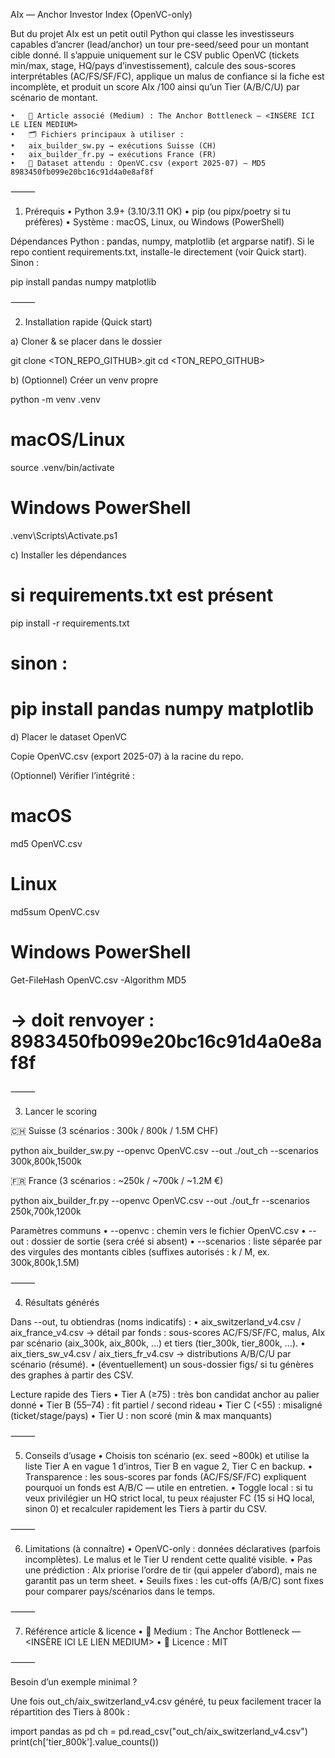 AIx — Anchor Investor Index (OpenVC-only)

But du projet
AIx est un petit outil Python qui classe les investisseurs capables d’ancrer (lead/anchor) un tour pre-seed/seed pour un montant cible donné.
Il s’appuie uniquement sur le CSV public OpenVC (tickets min/max, stage, HQ/pays d’investissement), calcule des sous-scores interprétables (AC/FS/SF/FC), applique un malus de confiance si la fiche est incomplète, et produit un score AIx /100 ainsi qu’un Tier (A/B/C/U) par scénario de montant.

	•	📄 Article associé (Medium) : The Anchor Bottleneck — <INSÈRE ICI LE LIEN MEDIUM>
	•	🗂️ Fichiers principaux à utiliser :
	•	aix_builder_sw.py → exécutions Suisse (CH)
	•	aix_builder_fr.py → exécutions France (FR)
	•	🧾 Dataset attendu : OpenVC.csv (export 2025-07) — MD5 8983450fb099e20bc16c91d4a0e8af8f

⸻

1) Prérequis
	•	Python 3.9+ (3.10/3.11 OK)
	•	pip (ou pipx/poetry si tu préfères)
	•	Système : macOS, Linux, ou Windows (PowerShell)

Dépendances Python : pandas, numpy, matplotlib (et argparse natif).
Si le repo contient requirements.txt, installe-le directement (voir Quick start). Sinon :

pip install pandas numpy matplotlib


⸻

2) Installation rapide (Quick start)

a) Cloner & se placer dans le dossier

git clone <TON_REPO_GITHUB>.git
cd <TON_REPO_GITHUB>

b) (Optionnel) Créer un venv propre

python -m venv .venv
# macOS/Linux
source .venv/bin/activate
# Windows PowerShell
.venv\Scripts\Activate.ps1

c) Installer les dépendances

# si requirements.txt est présent
pip install -r requirements.txt
# sinon :
# pip install pandas numpy matplotlib

d) Placer le dataset OpenVC

Copie OpenVC.csv (export 2025-07) à la racine du repo.

(Optionnel) Vérifier l’intégrité :

# macOS
md5 OpenVC.csv
# Linux
md5sum OpenVC.csv
# Windows PowerShell
Get-FileHash OpenVC.csv -Algorithm MD5
# → doit renvoyer : 8983450fb099e20bc16c91d4a0e8af8f


⸻

3) Lancer le scoring

🇨🇭 Suisse (3 scénarios : 300k / 800k / 1.5M CHF)

python aix_builder_sw.py --openvc OpenVC.csv --out ./out_ch --scenarios 300k,800k,1500k

🇫🇷 France (3 scénarios : ~250k / ~700k / ~1.2M €)

python aix_builder_fr.py --openvc OpenVC.csv --out ./out_fr --scenarios 250k,700k,1200k

Paramètres communs
	•	--openvc : chemin vers le fichier OpenVC.csv
	•	--out : dossier de sortie (sera créé si absent)
	•	--scenarios : liste séparée par des virgules des montants cibles (suffixes autorisés : k / M, ex. 300k,800k,1.5M)

⸻

4) Résultats générés

Dans --out, tu obtiendras (noms indicatifs) :
	•	aix_switzerland_v4.csv / aix_france_v4.csv
→ détail par fonds : sous-scores AC/FS/SF/FC, malus, AIx par scénario (aix_300k, aix_800k, …) et tiers (tier_300k, tier_800k, …).
	•	aix_tiers_sw_v4.csv / aix_tiers_fr_v4.csv
→ distributions A/B/C/U par scénario (résumé).
	•	(éventuellement) un sous-dossier figs/ si tu génères des graphes à partir des CSV.

Lecture rapide des Tiers
	•	Tier A (≥75) : très bon candidat anchor au palier donné
	•	Tier B (55–74) : fit partiel / second rideau
	•	Tier C (<55)  : misaligné (ticket/stage/pays)
	•	Tier U        : non scoré (min & max manquants)

⸻

5) Conseils d’usage
	•	Choisis ton scénario (ex. seed ~800k) et utilise la liste Tier A en vague 1 d’intros, Tier B en vague 2, Tier C en backup.
	•	Transparence : les sous-scores par fonds (AC/FS/SF/FC) expliquent pourquoi un fonds est A/B/C — utile en entretien.
	•	Toggle local : si tu veux privilégier un HQ strict local, tu peux réajuster FC (15 si HQ local, sinon 0) et recalculer rapidement les Tiers à partir du CSV.

⸻

6) Limitations (à connaître)
	•	OpenVC-only : données déclaratives (parfois incomplètes). Le malus et le Tier U rendent cette qualité visible.
	•	Pas une prédiction : AIx priorise l’ordre de tir (qui appeler d’abord), mais ne garantit pas un term sheet.
	•	Seuils fixes : les cut-offs (A/B/C) sont fixes pour comparer pays/scénarios dans le temps.

⸻

7) Référence article & licence
	•	📄 Medium : The Anchor Bottleneck — <INSÈRE ICI LE LIEN MEDIUM>
	•	📜 Licence : MIT

⸻

Besoin d’un exemple minimal ?

Une fois out_ch/aix_switzerland_v4.csv généré, tu peux facilement tracer la répartition des Tiers à 800k :

import pandas as pd
ch = pd.read_csv("out_ch/aix_switzerland_v4.csv")
print(ch['tier_800k'].value_counts())
